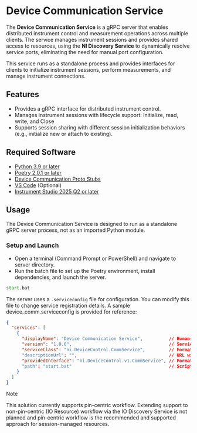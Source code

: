 # Device Communication Service

The **Device Communication Service** is a gRPC server that enables distributed instrument control and measurement operations across multiple clients. The service manages instrument sessions and provides shared access to resources, using the **NI Discovery Service** to dynamically resolve service ports, eliminating the need for manual port configuration.

This service runs as a standalone process and provides interfaces for clients to initialize instrument sessions, perform measurements, and manage instrument connections.

## Features

- Provides a gRPC interface for distributed instrument control.
- Manages instrument sessions with lifecycle support: Initialize, read, write, and Close
- Supports session sharing with different session initialization behaviors (e.g., initialize new or attach to existing).

## Required Software

- [Python 3.9 or later](https://www.python.org/downloads/release/python-390/)
- [Poetry 2.0.1 or later](https://python-poetry.org/docs/#installing-with-pipx)
- [Device Communication Proto Stubs](https://github.com/ni/arbitrary-session-management/tree/main/src/custom_instr_session_sharing/device_comm_proto_stubs)
- [VS Code](https://code.visualstudio.com/download) (Optional)
- [Instrument Studio 2025 Q2 or later](https://www.ni.com/en/support/downloads/software-products/download.instrumentstudio.html#564301)

## Usage

The Device Communication Service is designed to run as a standalone gRPC server process, not as an imported Python module.

### Setup and Launch

- Open a terminal (Command Prompt or PowerShell) and navigate to server directory.
- Run the batch file to set up the Poetry environment, install dependencies, and launch the server.

```cmd
start.bat
```

The server uses a `.serviceconfig` file for configuration. You can modify this file to change service registration details. A sample device_comm.serviceconfig is provided for reference:

```json
{
  "services": [
    {
      "displayName": "Device Communication Service",          // Human-readable name for the service                    
      "version": "1.0.0",                                     // Service version
      "serviceClass": "ni.DeviceControl.CommService",         // Format: <organization>.<functionality>.<name>
      "descriptionUrl": "",                                   // URL with additional service documentation (optional)
      "providedInterface": "ni.DeviceControl.v1.CommService", // Format: <organization>.<functionality>.<version>.<name>
      "path": "start.bat"                                     // Script or command to start the service
    }
  ]
}
```

> [!Note]
>
> This solution currently supports pin-centric workflow. Extending support to non-pin-centric (IO Resource) workflow via the IO Discovery Service is not planned and pin-centric workflow is the recommended and supported approach for session-managed resources.